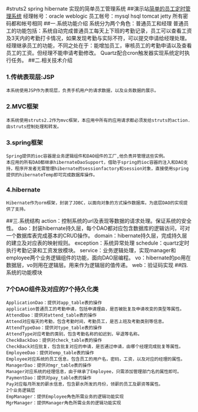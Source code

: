 #struts2 spring hibernate 实现的简单员工管理系统
##演示站[简单的员工定时管理系统](http://java.licyun.com/hrSystem/)
    经理帐号：oracle weblogic
    员工帐号：mysql hsql tomcat jetty
    所有密码都和帐号相同
##一.系统功能介绍
    系统分为两个角色：普通员工和经理
    普通员工的功能包括：系统自动完成普通员工每天上下班的考勤记录，员工可以查看工资及3天内的考勤打卡情况，如果发现考勤与实际不符，可以提交申请给经理处理。
    经理继承员工的功能，不同之处在于：能增加员工，审核员工的考勤申请以及查看员工的工资。但经理不能申请考勤修改。
    Quartz配合cron触发器实现系统定时执行任务。
##二.相关技术介绍
###  1.传统表现层:JSP
    本系统使用JSP作为表现层，负责手机用户的请求数据，以及业务数据的展示。
###  2.MVC框架
    本系统使用struts2.2作为mvc框架，本应用中所有的应用请求都必须发给struts的action.由struts控制处理和转发。
###  3.spring框架
    Spring提供的ioc容器是业务逻辑组件和DAO组件的工厂,他负责并管理这些实例。
    本应用的所有DAO都继承hibernateDaoSupport，借助于spring的ioc容器的注入和DAO支持，程序开发者无需管理hibernate的sessionfactory和session对象，直接使用spring提供的hibernateTemp即可完成数据库操作。
###  4.hibernate
    Hibernate作为orm框架，封装了JDBC，以面向对象的方式操作数据库。为底层DAO的实现提供了支持。
##三.系统结构
    action：控制系统的url及表现等数据的请求处理。保证系统的安全性。
    dao：封装hibernate持久层，每个DAO都对应包含数据库的逻辑访问，可对一个数据库表完成基本的CRUD操作。
    domain：hibernate持久层，完成持久层的建立及对应表的映射规则。
    exception：系统异常处理
    schedule：quartz定时执行考勤记录和工资发放模块。
    service：业务逻辑处理，实现manager和employee两个业务逻辑组件的功能，面向DAO层编程。
    vo：hibernate的po用在数据层，vo则用在逻辑层。用来作为逻辑层的值传递。
    web：验证码实现
##四.系统的功能模块
###  7个DAO组件及对应的7个持久化类
    ApplicationDao：提供对app_table表的操作
    application普通员工的考勤申请，包括申请理由，是否被批复及申请改变的类型等属性。
    AttendDao：提供对attend_table表的操作
    Attend对应每天的考勤，包含考勤时间，考勤员工，是否上班及考勤类别等信息。
    AttendTypeDao：提供对type_table表的操作
    AttendType对应考勤的类别，包含考勤名称的如迟到，早退等名称。
    CheckBackDao：提供对check_table表的操作
    CheckBack对应批复，包含批复对应的申请，是否通过申请，由哪个经理完成批复等属性。
    EmployeeDao：提供对emp_table表的操作
    Employee对应系统的员工信息，包含员工的用户名，密码，工资，以及对应的经理的属性。
    ManagerDao：提供对mgr_table表的操作
    Manager对应系统的经理信息，由于继承了Employee，只需添加管理部门名的属性即可。
    PaymentDao：提供对pay_table表的操作
    Pay对应每月所发的薪水信息，包含薪水所发的月份，领薪的员工及薪资等属性。
    2个业务逻辑层
    EmpManager：提供Employee角色所需业务的逻辑功能实现
    MgrManager：提供Manager角色所需业务的逻辑功能实现
